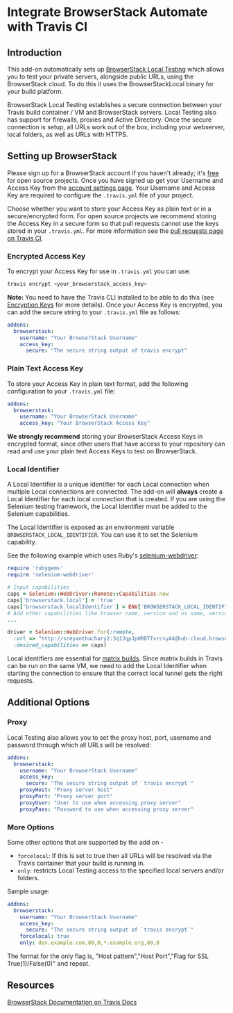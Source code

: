 # Integrate BrowserStack Automate with Travis CI

## Introduction
This add-on automatically sets up [BrowserStack Local Testing](https://www.browserstack.com/local-testing) which allows you to test your private servers, alongside public URLs, using the BrowserStack cloud. To do this it uses the BrowserStackLocal binary for your build platform.

BrowserStack Local Testing establishes a secure connection between your Travis build container / VM and BrowserStack servers. Local Testing also has support for firewalls, proxies and Active Directory. Once the secure connection is setup, all URLs work out of the box, including your webserver, local folders, as well as URLs with HTTPS.

## Setting up BrowserStack
Please sign up for a BrowserStack account if you haven't already; it's [free](https://www.browserstack.com/pricing) for open source projects. Once you have signed up get your Username and Access Key from the [account settings page](https://www.browserstack.com/accounts/settings). Your Username and Access Key are required to configure the `.travis.yml` file of your project.

Choose whether you want to store your Access Key as plain text or in a secure/encrypted form. For open source projects we recommend storing the Access Key in a secure form so that pull requests cannot use the keys stored in your `.travis.yml`. For more information see the [pull requests page on Travis CI](http://docs.travis-ci.com/user/pull-requests/#Security-Restrictions-when-testing-Pull-Requests).

### Encrypted Access Key
To encrypt your Access Key for use in `.travis.yml` you can use:

```bash
travis encrypt <your_browserstack_access_key>
```

**Note:** You need to have the Travis CLI installed to be able to do this (see [Encryption Keys](http://docs.travis-ci.com/user/encryption-keys/) for more details). Once your Access Key is encrypted, you can add the secure string to your `.travis.yml` file as follows:

```yml
addons:
  browserstack:
    username: "Your BrowserStack Username"
    access_key:
      secure: "The secure string output of travis encrypt"
```

### Plain Text Access Key
To store your Access Key in plain text format, add the following configuration to your `.travis.yml` file:

```yml
addons:
  browserstack:
    username: "Your BrowserStack Username"
    access_key: "Your BrowserStack Access Key"
```

**We strongly recommend** storing your BrowserStack Access Keys in encrypted format, since other users that have access to your repository can read and use your plain text Access Keys to test on BrowserStack.

### Local Identifier
A Local Identifier is a unique identifier for each Local connection when multiple Local connections are connected. The add-on will **always** create a Local Identifier for each local connection that is created. If you are using the Selenium testing framework, the Local Identifier must be added to the Selenium capabilities.

The Local Identifier is exposed as an environment variable `BROWSERSTACK_LOCAL_IDENTIFIER`. You can use it to set the Selenium capability.

See the following example which uses Ruby's [selenium-webdriver](https://www.browserstack.com/automate/ruby):

```ruby
require 'rubygems'
require 'selenium-webdriver'

# Input capabilities
caps = Selenium::WebDriver::Remote::Capabilities.new
caps['browserstack.local'] = 'true'
caps['browserstack.localIdentifier'] = ENV['BROWSERSTACK_LOCAL_IDENTIFIER']
# Add other capabilities like browser name, version and os name, version
...

driver = Selenium::WebDriver.for(:remote,
  :url => "http://sreyanthachary2:3q1JqpJpHRDTfvrcvyA4@hub-cloud.browserstack.com/wd/hub",
  :desired_capabilities => caps)
```

Local identifiers are essential for [matrix builds](https://docs.travis-ci.com/user/customizing-the-build/#Build-Matrix). Since matrix builds in Travis can be run on the same VM, we need to add the Local Identifier when starting the connection to ensure that the correct local tunnel gets the right requests.

## Additional Options
### Proxy
Local Testing also allows you to set the proxy host, port, username and password through which all URLs will be resolved:

```yml
addons:
  browserstack:
    username: "Your BrowserStack Username"
    access_key:
      secure: "The secure string output of `travis encrypt`"
    proxyHost: "Proxy server host"
    proxyPort: "Proxy server port"
    proxyUser: "User to use when accessing proxy server"
    proxyPass: "Password to use when accessing proxy server"
```

### More Options
Some other options that are supported by the add on -

* `forcelocal`: If this is set to true then all URLs will be resolved via the Travis container that your build is running in.
* `only`: restricts Local Testing access to the specified local servers and/or folders.

Sample usage:

```yml
addons:
  browserstack:
    username: "Your BrowserStack Username"
    access_key:
      secure: "The secure string output of `travis encrypt`"
    forcelocal: true
    only: dev.example.com,80,0,*.example.org,80,0
```

The format for the only flag is, "Host pattern","Host Port","Flag for SSL True(1)/False(0)" and repeat.

## Resources
[BrowserStack Documentation on Travis Docs](https://docs.travis-ci.com/user/browserstack/)
